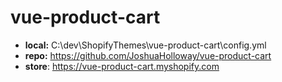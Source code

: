 # vue-product-cart

- **local:**   C:\dev\ShopifyThemes\vue-product-cart\config.yml
- **repo:**    https://github.com/JoshuaHolloway/vue-product-cart
- **store**:   https://vue-product-cart.myshopify.com